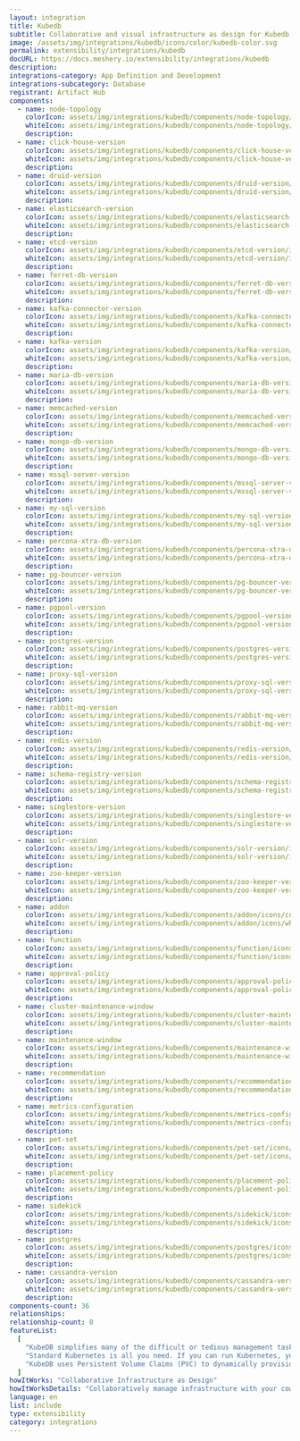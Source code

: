 ```yaml
---
layout: integration
title: Kubedb
subtitle: Collaborative and visual infrastructure as design for Kubedb
image: /assets/img/integrations/kubedb/icons/color/kubedb-color.svg
permalink: extensibility/integrations/kubedb
docURL: https://docs.meshery.io/extensibility/integrations/kubedb
description:
integrations-category: App Definition and Development
integrations-subcategory: Database
registrant: Artifact Hub
components:
  - name: node-topology
    colorIcon: assets/img/integrations/kubedb/components/node-topology/icons/color/node-topology-color.svg
    whiteIcon: assets/img/integrations/kubedb/components/node-topology/icons/white/node-topology-white.svg
    description:
  - name: click-house-version
    colorIcon: assets/img/integrations/kubedb/components/click-house-version/icons/color/click-house-version-color.svg
    whiteIcon: assets/img/integrations/kubedb/components/click-house-version/icons/white/click-house-version-white.svg
    description:
  - name: druid-version
    colorIcon: assets/img/integrations/kubedb/components/druid-version/icons/color/druid-version-color.svg
    whiteIcon: assets/img/integrations/kubedb/components/druid-version/icons/white/druid-version-white.svg
    description:
  - name: elasticsearch-version
    colorIcon: assets/img/integrations/kubedb/components/elasticsearch-version/icons/color/elasticsearch-version-color.svg
    whiteIcon: assets/img/integrations/kubedb/components/elasticsearch-version/icons/white/elasticsearch-version-white.svg
    description:
  - name: etcd-version
    colorIcon: assets/img/integrations/kubedb/components/etcd-version/icons/color/etcd-version-color.svg
    whiteIcon: assets/img/integrations/kubedb/components/etcd-version/icons/white/etcd-version-white.svg
    description:
  - name: ferret-db-version
    colorIcon: assets/img/integrations/kubedb/components/ferret-db-version/icons/color/ferret-db-version-color.svg
    whiteIcon: assets/img/integrations/kubedb/components/ferret-db-version/icons/white/ferret-db-version-white.svg
    description:
  - name: kafka-connector-version
    colorIcon: assets/img/integrations/kubedb/components/kafka-connector-version/icons/color/kafka-connector-version-color.svg
    whiteIcon: assets/img/integrations/kubedb/components/kafka-connector-version/icons/white/kafka-connector-version-white.svg
    description:
  - name: kafka-version
    colorIcon: assets/img/integrations/kubedb/components/kafka-version/icons/color/kafka-version-color.svg
    whiteIcon: assets/img/integrations/kubedb/components/kafka-version/icons/white/kafka-version-white.svg
    description:
  - name: maria-db-version
    colorIcon: assets/img/integrations/kubedb/components/maria-db-version/icons/color/maria-db-version-color.svg
    whiteIcon: assets/img/integrations/kubedb/components/maria-db-version/icons/white/maria-db-version-white.svg
    description:
  - name: memcached-version
    colorIcon: assets/img/integrations/kubedb/components/memcached-version/icons/color/memcached-version-color.svg
    whiteIcon: assets/img/integrations/kubedb/components/memcached-version/icons/white/memcached-version-white.svg
    description:
  - name: mongo-db-version
    colorIcon: assets/img/integrations/kubedb/components/mongo-db-version/icons/color/mongo-db-version-color.svg
    whiteIcon: assets/img/integrations/kubedb/components/mongo-db-version/icons/white/mongo-db-version-white.svg
    description:
  - name: mssql-server-version
    colorIcon: assets/img/integrations/kubedb/components/mssql-server-version/icons/color/mssql-server-version-color.svg
    whiteIcon: assets/img/integrations/kubedb/components/mssql-server-version/icons/white/mssql-server-version-white.svg
    description:
  - name: my-sql-version
    colorIcon: assets/img/integrations/kubedb/components/my-sql-version/icons/color/my-sql-version-color.svg
    whiteIcon: assets/img/integrations/kubedb/components/my-sql-version/icons/white/my-sql-version-white.svg
    description:
  - name: percona-xtra-db-version
    colorIcon: assets/img/integrations/kubedb/components/percona-xtra-db-version/icons/color/percona-xtra-db-version-color.svg
    whiteIcon: assets/img/integrations/kubedb/components/percona-xtra-db-version/icons/white/percona-xtra-db-version-white.svg
    description:
  - name: pg-bouncer-version
    colorIcon: assets/img/integrations/kubedb/components/pg-bouncer-version/icons/color/pg-bouncer-version-color.svg
    whiteIcon: assets/img/integrations/kubedb/components/pg-bouncer-version/icons/white/pg-bouncer-version-white.svg
    description:
  - name: pgpool-version
    colorIcon: assets/img/integrations/kubedb/components/pgpool-version/icons/color/pgpool-version-color.svg
    whiteIcon: assets/img/integrations/kubedb/components/pgpool-version/icons/white/pgpool-version-white.svg
    description:
  - name: postgres-version
    colorIcon: assets/img/integrations/kubedb/components/postgres-version/icons/color/postgres-version-color.svg
    whiteIcon: assets/img/integrations/kubedb/components/postgres-version/icons/white/postgres-version-white.svg
    description:
  - name: proxy-sql-version
    colorIcon: assets/img/integrations/kubedb/components/proxy-sql-version/icons/color/proxy-sql-version-color.svg
    whiteIcon: assets/img/integrations/kubedb/components/proxy-sql-version/icons/white/proxy-sql-version-white.svg
    description:
  - name: rabbit-mq-version
    colorIcon: assets/img/integrations/kubedb/components/rabbit-mq-version/icons/color/rabbit-mq-version-color.svg
    whiteIcon: assets/img/integrations/kubedb/components/rabbit-mq-version/icons/white/rabbit-mq-version-white.svg
    description:
  - name: redis-version
    colorIcon: assets/img/integrations/kubedb/components/redis-version/icons/color/redis-version-color.svg
    whiteIcon: assets/img/integrations/kubedb/components/redis-version/icons/white/redis-version-white.svg
    description:
  - name: schema-registry-version
    colorIcon: assets/img/integrations/kubedb/components/schema-registry-version/icons/color/schema-registry-version-color.svg
    whiteIcon: assets/img/integrations/kubedb/components/schema-registry-version/icons/white/schema-registry-version-white.svg
    description:
  - name: singlestore-version
    colorIcon: assets/img/integrations/kubedb/components/singlestore-version/icons/color/singlestore-version-color.svg
    whiteIcon: assets/img/integrations/kubedb/components/singlestore-version/icons/white/singlestore-version-white.svg
    description:
  - name: solr-version
    colorIcon: assets/img/integrations/kubedb/components/solr-version/icons/color/solr-version-color.svg
    whiteIcon: assets/img/integrations/kubedb/components/solr-version/icons/white/solr-version-white.svg
    description:
  - name: zoo-keeper-version
    colorIcon: assets/img/integrations/kubedb/components/zoo-keeper-version/icons/color/zoo-keeper-version-color.svg
    whiteIcon: assets/img/integrations/kubedb/components/zoo-keeper-version/icons/white/zoo-keeper-version-white.svg
    description:
  - name: addon
    colorIcon: assets/img/integrations/kubedb/components/addon/icons/color/addon-color.svg
    whiteIcon: assets/img/integrations/kubedb/components/addon/icons/white/addon-white.svg
    description:
  - name: function
    colorIcon: assets/img/integrations/kubedb/components/function/icons/color/function-color.svg
    whiteIcon: assets/img/integrations/kubedb/components/function/icons/white/function-white.svg
    description:
  - name: approval-policy
    colorIcon: assets/img/integrations/kubedb/components/approval-policy/icons/color/approval-policy-color.svg
    whiteIcon: assets/img/integrations/kubedb/components/approval-policy/icons/white/approval-policy-white.svg
    description:
  - name: cluster-maintenance-window
    colorIcon: assets/img/integrations/kubedb/components/cluster-maintenance-window/icons/color/cluster-maintenance-window-color.svg
    whiteIcon: assets/img/integrations/kubedb/components/cluster-maintenance-window/icons/white/cluster-maintenance-window-white.svg
    description:
  - name: maintenance-window
    colorIcon: assets/img/integrations/kubedb/components/maintenance-window/icons/color/maintenance-window-color.svg
    whiteIcon: assets/img/integrations/kubedb/components/maintenance-window/icons/white/maintenance-window-white.svg
    description:
  - name: recommendation
    colorIcon: assets/img/integrations/kubedb/components/recommendation/icons/color/recommendation-color.svg
    whiteIcon: assets/img/integrations/kubedb/components/recommendation/icons/white/recommendation-white.svg
    description:
  - name: metrics-configuration
    colorIcon: assets/img/integrations/kubedb/components/metrics-configuration/icons/color/metrics-configuration-color.svg
    whiteIcon: assets/img/integrations/kubedb/components/metrics-configuration/icons/white/metrics-configuration-white.svg
    description:
  - name: pet-set
    colorIcon: assets/img/integrations/kubedb/components/pet-set/icons/color/pet-set-color.svg
    whiteIcon: assets/img/integrations/kubedb/components/pet-set/icons/white/pet-set-white.svg
    description:
  - name: placement-policy
    colorIcon: assets/img/integrations/kubedb/components/placement-policy/icons/color/placement-policy-color.svg
    whiteIcon: assets/img/integrations/kubedb/components/placement-policy/icons/white/placement-policy-white.svg
    description:
  - name: sidekick
    colorIcon: assets/img/integrations/kubedb/components/sidekick/icons/color/sidekick-color.svg
    whiteIcon: assets/img/integrations/kubedb/components/sidekick/icons/white/sidekick-white.svg
    description:
  - name: postgres
    colorIcon: assets/img/integrations/kubedb/components/postgres/icons/color/postgres-color.svg
    whiteIcon: assets/img/integrations/kubedb/components/postgres/icons/white/postgres-white.svg
    description:
  - name: cassandra-version
    colorIcon: assets/img/integrations/kubedb/components/cassandra-version/icons/color/cassandra-version-color.svg
    whiteIcon: assets/img/integrations/kubedb/components/cassandra-version/icons/white/cassandra-version-white.svg
    description:
components-count: 36
relationships:
relationship-count: 0
featureList:
  [
    "KubeDB simplifies many of the difficult or tedious management tasks of running a production grade databases on private and public clouds. Maintain one stack for all your stateless and stateful applications and simplify the operational complexity.",
    "Standard Kubernetes is all you need. If you can run Kubernetes, you can provision and manage databases using KubeDB. Use standard Kubernetes CLI and API to provision and manage databases.",
    "KubeDB uses Persistent Volume Claims (PVC) to dynamically provision disks for database instances. Using appropriately defined StorageClasses, KubeDB provisioned database instances are designed to scale from small development workloads up to performance-intensive workloads on private and public cloud environments.",
  ]
howItWorks: "Collaborative Infrastructure as Design"
howItWorksDetails: "Collaboratively manage infrastructure with your coworkers synchronously sharing the same designs."
language: en
list: include
type: extensibility
category: integrations
---
```

